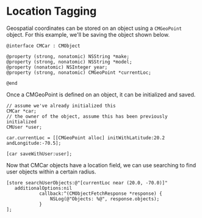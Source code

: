 # Location Tagging

Geospatial coordinates can be stored on an object using a `CMGeoPoint` object. For this example, we'll be saving the object shown below.

```objc
@interface CMCar : CMObject
 
@property (strong, nonatomic) NSString *make;
@property (strong, nonatomic) NSString *model;
@property (nonatomic) NSInteger year;
@property (strong, nonatomic) CMGeoPoint *currentLoc;
 
@end
```

Once a CMGeoPoint is defined on an object, it can be initialized and saved.

```objc
// assume we've already initialized this
CMCar *car;
// the owner of the object, assume this has been previously initialized
CMUser *user;
 
car.currentLoc = [[CMGeoPoint alloc] initWithLatitude:20.2 andLongitude:-70.5];
 
[car saveWithUser:user];
```

Now that CMCar objects have a location field, we can use searching to find user objects within a certain radius.

```objc
[store searchUserObjects:@"[currentLoc near (20.0, -70.0)]"
   additionalOptions:nil
            callback:^(CMObjectFetchResponse *response) {
                NSLog(@"Objects: %@", response.objects);
            }
];
```
